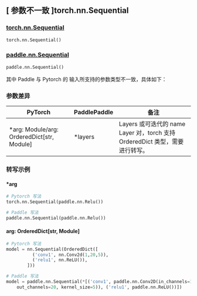 ## [ 参数不一致 ]torch.nn.Sequential
### [torch.nn.Sequential](https://pytorch.org/docs/stable/generated/torch.nn.Sequential.html#sequential)

```python
torch.nn.Sequential()
```

### [paddle.nn.Sequential](https://www.paddlepaddle.org.cn/documentation/docs/zh/api/paddle/nn/Sequential_cn.html#sequential)

```python
paddle.nn.Sequential()
```

其中 Paddle 与 Pytorch 的 输入所支持的参数类型不一致，具体如下：
### 参数差异
| PyTorch       | PaddlePaddle | 备注                                                   |
| ------------- | ------------ | ------------------------------------------------------ |
| *arg: Module/arg: OrderedDict[str, Module]       | *layers     |  Layers 或可迭代的 name Layer 对，torch 支持 OrderedDict 类型，需要进行转写。  |

### 转写示例
#### *arg
```python
# Pytorch 写法
torch.nn.Sequential(paddle.nn.Relu())

# Paddle 写法
paddle.nn.Sequential(paddle.nn.Relu())
```
#### arg: OrderedDict[str, Module]
```python
# Pytorch 写法
model = nn.Sequential(OrderedDict([
          ('conv1', nn.Conv2d(1,20,5)),
          ('relu1', nn.ReLU()),
        ]))

# Paddle 写法
model = paddle.nn.Sequential(*[('conv1', paddle.nn.Conv2D(in_channels=1,
    out_channels=20, kernel_size=5)), ('relu1', paddle.nn.ReLU())])
```
